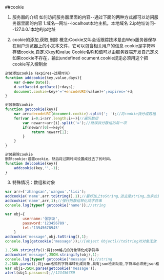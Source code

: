 ##cookie
1. 服务器的介绍
如何访问服务器里面的内容--通过下面的两种方式都可以访问服务器里面的内容
1.域名--网址--localhost本地主机，本地域名
2.ip地址访问--127.0.0.1本地的ip地址

2. cookie的添加,获取,删除
概念:Cookie又叫会话跟踪技术是由Web服务器保存在用户浏览器上的小文本文件，它可以包含相关用户的信息
cookie是字符串
存储cookie,自定义key和value
Cookie名称和值可以由服务器端开发自己定义
如果cookie不存在，输出undefined
ocument.cookie规定必须用这个把cookie写入控制台
```javascript
封装添加cookie（expires=过期时间）
function addcookie(key,value,days){
	var d=new Date();
	d.setDate(d.getDate()+days);
	document.cookie=key+'='+encodeURI(value)+';expires='+d;
}

封装获取cookie
function getcookie(key){
	var arr=decodeURI(document.cookie).split('; ');//将cookie拆分成数组
	for(var i=0;i<arr.length;i++){//遍历数组
		var newarr=arr[i].split('=');//继续拆分数组的每一项
		if(newarr[0]==key){
			return newarr[1];
		}
	}
}

封装删除cookie
删除cookie:设置cookie，然后将过期时间设置成过去了的时间。
function delcookie(key){
	addcookie(key,'',-1);
}
```

3. 特殊情况：数组和对象
```javascript
var arr=['zhangsan','wangwu','lisi'];
addcookie('name',arr.toString(),1);//最好加上toString,进去是string,出来也是string
addcookie('name',arr,1);//强行把数组转化成字符串
console.log(typeof getcookie('name'));//string

var obj={
		username:'张学友',
		password:'123456789',
		tel:'13945678945'
	}
addcookie('message',obj.toString(),1);
console.log(getcookie('message'));//[object Object]//toString对对象无效

1.JSON.stringify():将json格式的对象转化成字符串
addcookie('message',JSON.stringify(obj),1);
console.log(typeof getcookie('message'));//string
2.JSON.parse();将json格式的字符串转化成对象,具有json检测功能,字符串必须是json格式,否则报错
var obj1=JSON.parse(getcookie('message'));
alert(obj1.password);//123456789
```